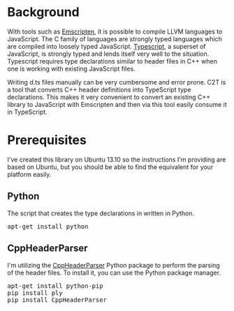 Background
==========

With tools such as [Emscripten](https://github.com/kripken/emscripten/wiki), it is possible to compile LLVM languages to JavaScript. The C family of languages are strongly typed languages which are compiled into loosely typed JavaScript. [Typescript](http://www.typescriptlang.org/), a superset of JavaScript, is strongly typed and lends itself very well to the situation. Typescript requires type declarations similar to header files in C++ when one is working with existing JavaScript files. 

Writing d.ts files manually can be very cumbersome and error prone. C2T is a tool that converts C++ header definitions into TypeScript type declarations. This makes it very convenient to convert an existing C++ library to JavaScript with Emscripten and then via this tool easily consume it in TypeScript.

Prerequisites
=============

I've created this library on Ubuntu 13.10 so the instructions I'm providing are based on Ubuntu, but you should be able to find the equivalent for your platform easily.

Python
------

The script that creates the type declarations in written in Python.  
<pre>
apt-get install python
</pre>

CppHeaderParser
---------------

I'm utilizing the [CppHeaderParser](https://pypi.python.org/pypi/CppHeaderParser/) Python package to perform the parsing of the header files. To install it, you can use the Python package manager.

<pre>
apt-get install python-pip
pip install ply
pip install CppHeaderParser
</pre>
